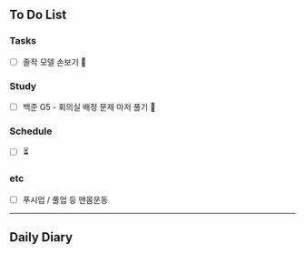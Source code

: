 ## To Do List
### Tasks
- [ ] 졸작 모델 손보기 📅

### Study
- [ ] 백준 G5 - 회의실 배정 문제 마저 풀기 📅 

### Schedule
- [ ] ⏳

### etc
- [ ] 푸시업 / 풀업 등 맨몸운동

---
## Daily Diary

